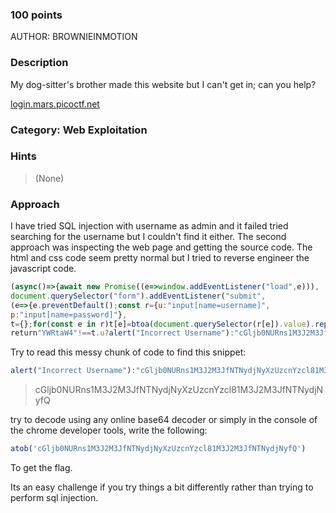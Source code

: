 ### 100 points

AUTHOR: BROWNIEINMOTION

### Description

My dog-sitter's brother made this website but I can't get in; can you help?

[login.mars.picoctf.net](https://login.mars.picoctf.net/)

### Category: Web Exploitation

### Hints

> (None)
> 

### Approach

I have tried SQL injection with username as admin and it failed tried searching for the username but I couldn't find it either. The second approach was inspecting the web page and getting the source code. The html and css code seem pretty normal but I tried to reverse engineer the javascript code.

```jsx
(async()=>{await new Promise((e=>window.addEventListener("load",e))),
document.querySelector("form").addEventListener("submit",
(e=>{e.preventDefault();const r={u:"input[name=username]",
p:"input[name=password]"},
t={};for(const e in r)t[e]=btoa(document.querySelector(r[e]).value).replace(/=/g,"");
return"YWRtaW4"!==t.u?alert("Incorrect Username"):"cGljb0NURns1M3J2M3JfNTNydjNyXzUzcnYzcl81M3J2M3JfNTNydjNyfQ"!==t.p?alert("Incorrect Password"):void alert(`Correct Password! Your flag is ${atob(t.p)}.`)}))})();
```

Try to read this messy chunk of code to find this snippet:

```jsx
alert("Incorrect Username"):"cGljb0NURns1M3J2M3JfNTNydjNyXzUzcnYzcl81M3J2M3JfNTNydjNyfQ"!==t.p?alert("Incorrect Password"):void alert(`Correct Password! Your flag is ${atob(t.p)}
```

> cGljb0NURns1M3J2M3JfNTNydjNyXzUzcnYzcl81M3J2M3JfNTNydjNyfQ
> 

try to decode using any online base64 decoder or simply in the console of the chrome developer tools, write the following:

```jsx
atob('cGljb0NURns1M3J2M3JfNTNydjNyXzUzcnYzcl81M3J2M3JfNTNydjNyfQ')
```

To get the flag.

Its an easy challenge if you try things a bit differently rather than trying to perform sql injection.
